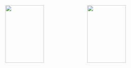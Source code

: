 <div>
    <img height="180em" width="49%" style="float: left;" src="https://github-readme-stats.vercel.app/api?username=Ryan-matheus13&show_icons=true&theme=radical"/>
    <img height="180em" width="49%" style="float: right;"src="https://github-readme-stats.vercel.app/api/top-langs/?username=Ryan-matheus13&layout=compact&langs_count=16&theme=dracula"/>
</div>
